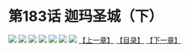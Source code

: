 # 第183话 迦玛圣城（下）
![](https://mhpic.xiaomingtaiji.net/comic/D/斗破苍穹拆分版/183话/1.jpg-zymk.middle.webp)
![](https://mhpic.xiaomingtaiji.net/comic/D/斗破苍穹拆分版/183话/2.jpg-zymk.middle.webp)
![](https://mhpic.xiaomingtaiji.net/comic/D/斗破苍穹拆分版/183话/3.jpg-zymk.middle.webp)
![](https://mhpic.xiaomingtaiji.net/comic/D/斗破苍穹拆分版/183话/4.jpg-zymk.middle.webp)
![](https://mhpic.xiaomingtaiji.net/comic/D/斗破苍穹拆分版/183话/5.jpg-zymk.middle.webp)
![](https://mhpic.xiaomingtaiji.net/comic/D/斗破苍穹拆分版/183话/6.jpg-zymk.middle.webp)
![](https://mhpic.xiaomingtaiji.net/comic/D/斗破苍穹拆分版/183话/7.jpg-zymk.middle.webp)
[【上一章】](./182.md)
[【目录】](./READMD.md)
[【下一章】](./184.md)
